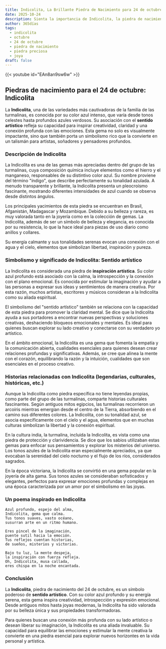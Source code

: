 ```yaml
---
title: Indicolita, La Brillante Piedra de Nacimiento para 24 de octubre
date: 2025-10-24
description: Sienta la importancia de Indicolita, la piedra de nacimiento de 24 de octubre que simboliza Sentido artístico. Deje que su belleza y significado iluminen su día.
author: 365días
tags:
  - indicolita
  - octubre
  - 24 de octubre
  - piedra de nacimiento
  - piedra preciosa
  - joya
draft: false
---
```


{{< youtube id="EAn8an9sw6w" >}}

## Piedras de nacimiento para el 24 de octubre: Indicolita

La **Indicolita**, una de las variedades más cautivadoras de la familia de las turmalinas, es conocida por su color azul intenso, que varía desde tonos celestes hasta profundos azules verdosos. Su asociación con el **sentido artístico** refleja su capacidad para inspirar creatividad, claridad y una conexión profunda con las emociones. Esta gema no solo es visualmente impactante, sino que también porta un simbolismo rico que la convierte en un talismán para artistas, soñadores y pensadores profundos.

### Descripción de Indicolita

La Indicolita es una de las gemas más apreciadas dentro del grupo de las turmalinas, cuya composición química incluye elementos como el hierro y el manganeso, responsables de su distintivo color azul. Su nombre proviene del término "índigo", que describe perfectamente su tonalidad azulada. A menudo transparente y brillante, la Indicolita presenta un pleocroísmo fascinante, mostrando diferentes intensidades de azul cuando se observa desde distintos ángulos.

Los principales yacimientos de esta piedra se encuentran en Brasil, Afganistán, Madagascar y Mozambique. Debido a su belleza y rareza, es muy valorada tanto en la joyería como en la colección de gemas. La Indicolita, además de ser un símbolo de belleza y elegancia, es conocida por su resistencia, lo que la hace ideal para piezas de uso diario como anillos y collares.

Su energía calmante y sus tonalidades serenas evocan una conexión con el agua y el cielo, elementos que simbolizan libertad, inspiración y pureza.

### Simbolismo y significado de Indicolita: Sentido artístico

La Indicolita es considerada una piedra de **inspiración artística**. Su color azul profundo está asociado con la calma, la introspección y la conexión con el plano emocional. Es conocida por estimular la imaginación y ayudar a las personas a expresar sus ideas y sentimientos de manera creativa. Por esta razón, muchos artistas, escritores y músicos consideran a la Indicolita como su aliada espiritual.

El simbolismo del "sentido artístico" también se relaciona con la capacidad de esta piedra para promover la claridad mental. Se dice que la Indicolita ayuda a sus portadores a encontrar nuevas perspectivas y soluciones creativas, deshaciendo bloqueos emocionales y mentales. Es ideal para quienes buscan explorar su lado creativo y conectarse con su verdadero yo artístico.

En el ámbito emocional, la Indicolita es una gema que fomenta la empatía y la comunicación abierta, cualidades esenciales para quienes desean crear relaciones profundas y significativas. Además, se cree que alinea la mente con el corazón, equilibrando la razón y la intuición, cualidades que son esenciales en el proceso creativo.

### Historias relacionadas con Indicolita (legendarias, culturales, históricas, etc.)

Aunque la Indicolita como piedra específica no tiene leyendas propias, como parte del grupo de las turmalinas, comparte historias culturales fascinantes. Según antiguos mitos egipcios, las turmalinas recorrieron un arcoíris mientras emergían desde el centro de la Tierra, absorbiendo en el camino sus diferentes colores. La Indicolita, con su tonalidad azul, se asocia específicamente con el cielo y el agua, elementos que en muchas culturas simbolizan la libertad y la conexión espiritual.

En la cultura india, la turmalina, incluida la Indicolita, es vista como una piedra de protección y clarividencia. Se dice que los sabios utilizaban estas gemas para enfocar sus pensamientos y explorar los misterios del universo. Los tonos azules de la Indicolita eran especialmente apreciados, ya que evocaban la serenidad del cielo nocturno y el flujo de los ríos, considerados sagrados.

En la época victoriana, la Indicolita se convirtió en una gema popular en la joyería de alta gama. Sus tonos azules se consideraban sofisticados y elegantes, perfectos para expresar emociones profundas y complejas en una época caracterizada por un amor por el simbolismo en las joyas.

### Un poema inspirado en Indicolita

```
Azul profundo, espejo del alma,  
Indicolita, gema que calma.  
Tus tonos suaves, vasto océano,  
susurran arte en un ritmo humano.  

Eres pincel de la imaginación,  
puente sutil hacia la emoción.  
Tus reflejos cuentan historias,  
de sueños, misterios y victorias.  

Bajo tu luz, la mente despeja,  
la inspiración con fuerza refleja.  
Oh, Indicolita, musa callada,  
eres chispa en la noche encantada.  
```

### Conclusión

La **Indicolita**, piedra de nacimiento del 24 de octubre, es un símbolo poderoso de **sentido artístico**. Con su color azul profundo y su energía serena, esta gema inspira creatividad, introspección y expresión emocional. Desde antiguos mitos hasta joyas modernas, la Indicolita ha sido valorada por su belleza única y sus propiedades transformadoras.

Para quienes buscan una conexión más profunda con su lado artístico o desean liberar su imaginación, la Indicolita es una aliada invaluable. Su capacidad para equilibrar las emociones y estimular la mente creativa la convierte en una piedra esencial para explorar nuevos horizontes en la vida personal y artística.